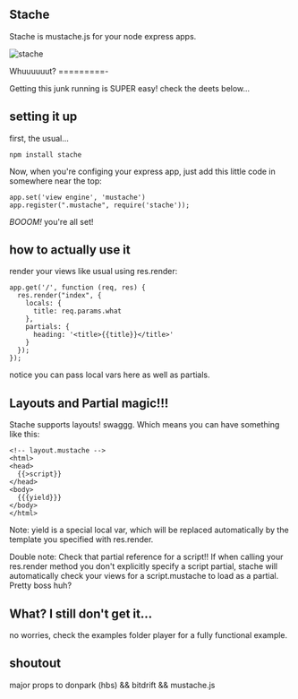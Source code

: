 Stache
------
Stache is mustache.js for your node express apps.

![stache](http://f.cl.ly/items/1C3o2G3a121b1W1h0L1o/draft_lens8690031module75775171photo_1261762807mustacheold.jpg)

Whuuuuuut?
=========-

Getting this junk running is SUPER easy! check the deets below...

setting it up
-------------

first, the usual...

    npm install stache

Now, when you're configing your express app, just add this little code in somewhere near the top:

    app.set('view engine', 'mustache')
    app.register(".mustache", require('stache'));

*BOOOM!* you're all set!

how to actually use it
----------------------

render your views like usual using res.render:

    app.get('/', function (req, res) {
      res.render("index", {
        locals: {
          title: req.params.what
        },
        partials: {
          heading: '<title>{{title}}</title>'
        }
      });
    });

notice you can pass local vars here as well as partials.


Layouts and Partial magic!!!
----------------------------

Stache supports layouts! swaggg. Which means you can have something like this:

    <!-- layout.mustache -->
    <html>
    <head>
      {{>script}}
    </head>
    <body>
      {{{yield}}}
    </body>
    </html>

Note: yield is a special local var, which will be replaced automatically by the template you specified with res.render.

Double note: Check that partial reference for a script!! If when calling your res.render method you don't explicitly specify a script partial, stache will automatically check your views for a script.mustache to load as a partial. Pretty boss huh?

What? I still don't get it...
-----------------------------

no worries, check the examples folder player for a fully functional example.


shoutout
--------
major props to donpark (hbs) && bitdrift && mustache.js
